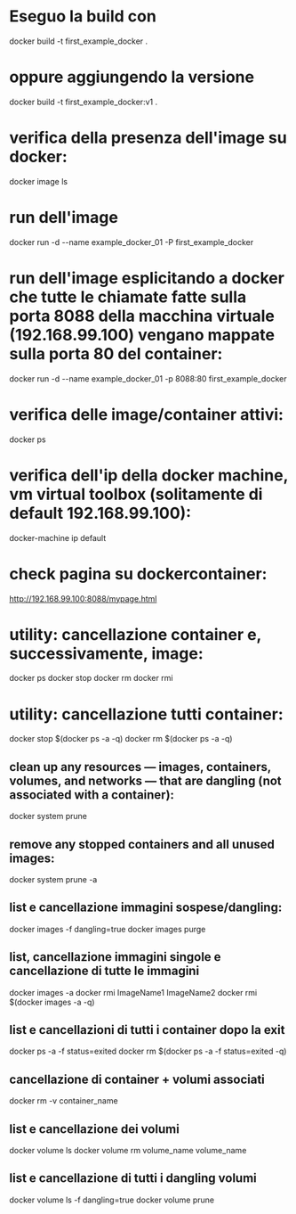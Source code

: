 # Eseguo la build con
docker build -t first_example_docker .

# oppure aggiungendo la versione
docker build -t first_example_docker:v1 .

# verifica della presenza dell'image su docker:
docker image ls

# run dell'image
docker run -d --name example_docker_01 -P first_example_docker

# run dell'image esplicitando a docker che tutte le chiamate fatte sulla porta 8088 della macchina virtuale (192.168.99.100) vengano mappate sulla porta 80 del container:
docker run -d --name example_docker_01 -p 8088:80 first_example_docker

# verifica delle image/container attivi:
docker ps

# verifica dell'ip della docker machine, vm virtual toolbox (solitamente di default 192.168.99.100):
docker-machine ip default

# check pagina su dockercontainer:
http://192.168.99.100:8088/mypage.html 

# utility: cancellazione container e, successivamente, image:
docker ps
docker stop <containerid>
docker rm <containerid>
docker rmi <imageid>

# utility: cancellazione tutti container:
docker stop $(docker ps -a -q)
docker rm $(docker ps -a -q)

## clean up any resources — images, containers, volumes, and networks — that are dangling (not associated with a container):
docker system prune

## remove any stopped containers and all unused images:
docker system prune -a

## list e cancellazione immagini sospese/dangling:
docker images -f dangling=true
docker images purge

## list, cancellazione immagini singole e cancellazione di tutte le immagini
docker images -a
docker rmi ImageName1 ImageName2
docker rmi $(docker images -a -q)

## list e cancellazioni di tutti i container dopo la exit
docker ps -a -f status=exited
docker rm $(docker ps -a -f status=exited -q)

## cancellazione di container + volumi associati
docker rm -v container_name

## list e cancellazione dei volumi
docker volume ls
docker volume rm volume_name volume_name

## list e cancellazione di tutti i dangling volumi
docker volume ls -f dangling=true
docker volume prune
